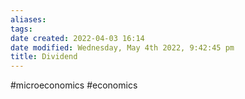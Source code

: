 ```yaml
---
aliases: 
tags: 
date created: 2022-04-03 16:14
date modified: Wednesday, May 4th 2022, 9:42:45 pm
title: Dividend
---
```


#microeconomics #economics
